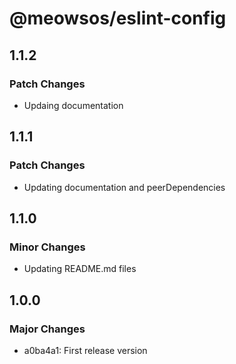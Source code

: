 # @meowsos/eslint-config

## 1.1.2

### Patch Changes

- Updaing documentation

## 1.1.1

### Patch Changes

- Updating documentation and peerDependencies

## 1.1.0

### Minor Changes

- Updating README.md files

## 1.0.0

### Major Changes

- a0ba4a1: First release version
